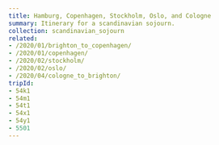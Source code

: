 ```yaml
---
title: Hamburg, Copenhagen, Stockholm, Oslo, and Cologne
summary: Itinerary for a scandinavian sojourn.
collection: scandinavian_sojourn
related:
- /2020/01/brighton_to_copenhagen/
- /2020/01/copenhagen/
- /2020/02/stockholm/
- /2020/02/oslo/
- /2020/04/cologne_to_brighton/
tripId:
- 54k1
- 54m1
- 54t1
- 54x1
- 54y1
- 5501
---
```

